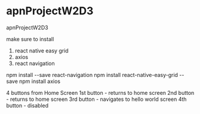 # apnProjectW2D3
apnProjectW2D3

make sure to install 
1. react native easy grid 
2. axios
3. react navigation

npm install --save react-navigation
npm install react-native-easy-grid --save
npm install axios

4 buttons from Home Screen 
1st button - returns to home screen 
2nd button - returns to home screen
3rd button - navigates to hello world screen
4th button - disabled 


